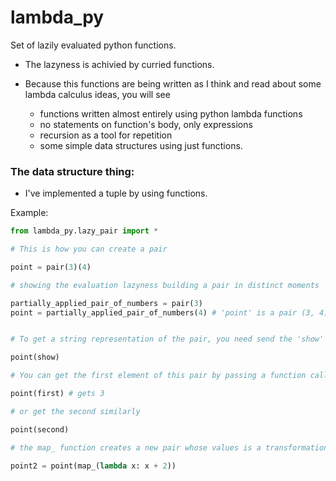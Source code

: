 # lambda_py

Set of lazily evaluated python functions.


- The lazyness is achivied by curried functions.

- Because this functions are being written as I think and read about some lambda calculus ideas, you will see
  - functions written almost entirely using python lambda functions
  - no statements on function's body, only expressions
  - recursion as a tool for repetition
  - some simple data structures using just functions.

### The data structure thing:

- I've implemented a tuple by using functions.

Example:

```python
from lambda_py.lazy_pair import *

# This is how you can create a pair

point = pair(3)(4)

# showing the evaluation lazyness building a pair in distinct moments 

partially_applied_pair_of_numbers = pair(3)
point = partially_applied_pair_of_numbers(4) # 'point' is a pair (3, 4)


# To get a string representation of the pair, you need send the 'show' function to the pair:

point(show)

# You can get the first element of this pair by passing a function called 'first' to the pair:

point(first) # gets 3

# or get the second similarly

point(second)

# the map_ function creates a new pair whose values is a transformation of the original pair:

point2 = point(map_(lambda x: x + 2))

```
